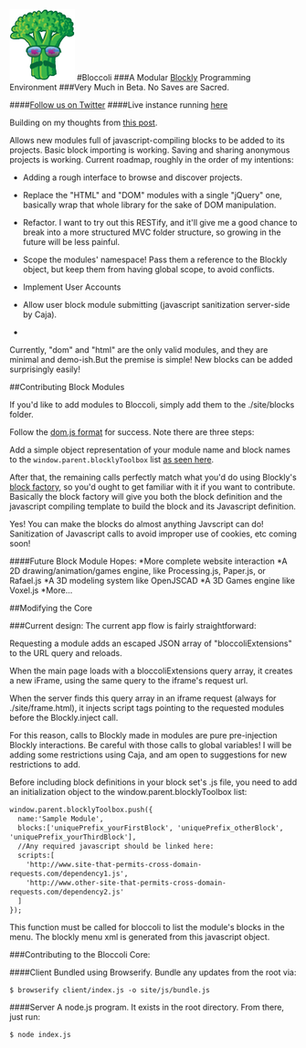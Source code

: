 ![logo](site/img/logo-small.png)
#Bloccoli
###A Modular [Blockly](http://code.google.com/p/blockly/) Programming Environment
###Very Much in Beta.  No Saves are Sacred.

####[Follow us on Twitter](https://twitter.com/Bloccoli)
####Live instance running [here](http://bloccoli.org/)

Building on my thoughts from [this post](https://github.com/flyswatter/Blockly-Brainstorming).

Allows new modules full of javascript-compiling blocks to be added to its projects.  Basic block importing is working.  Saving and sharing anonymous projects is working.  Current roadmap, roughly in the order of my intentions:

*  Adding a rough interface to browse and discover projects.

*  Replace the "HTML" and "DOM" modules with a single "jQuery" one, basically wrap that whole library for the sake of DOM manipulation.

*  Refactor.  I want to try out this RESTify, and it'll give me a good chance to break into a more structured MVC folder structure, so growing in the future will be less painful.

*  Scope the modules' namespace!  Pass them a reference to the Blockly object, but keep them from having global scope, to avoid conflicts.

*  Implement User Accounts

*  Allow user block module submitting (javascript sanitization server-side by Caja).

-
Currently, "dom" and "html" are the only valid modules, and they are minimal and demo-ish.But the premise is simple!  New blocks can be added surprisingly easily!

##Contributing Block Modules

If you'd like to add modules to Bloccoli, simply add them to the ./site/blocks folder.

Follow the [dom.js format](https://github.com/flyswatter/Bloccoli/blob/master/site/blocks/dom.js) for success.  Note there are three steps:

Add a simple object representation of your module name and block names to the `window.parent.blocklyToolbox` list [as seen here](https://github.com/flyswatter/Bloccoli/blob/master/site/blocks/dom.js#L1).

After that, the remaining calls perfectly match what you'd do using Blockly's [block factory](http://blockly-demo.appspot.com/static/apps/blockfactory/index.html), so you'd ought to get familiar with it if you want to contribute.  Basically the block factory will give you both the block definition and the javascript compiling template to build the block and its Javascript definition.

Yes!  You can make the blocks do almost anything Javscript can do!  Sanitization of Javascript calls to avoid improper use of cookies, etc coming soon!

####Future Block Module Hopes:
*More complete website interaction
*A 2D drawing/animation/games engine, like Processing.js, Paper.js, or Rafael.js
*A 3D modeling system like OpenJSCAD
*A 3D Games engine like Voxel.js
*More...

##Modifying the Core

###Current design:
The current app flow is fairly straightforward:  

Requesting a module adds an escaped JSON array of "bloccoliExtensions" to the URL query and reloads.

When the main page loads with a bloccoliExtensions query array, it creates a new iFrame, using the same query to the iframe's request url.

When the server finds this query array in an iframe request (always for ./site/frame.html), it injects script tags pointing to the requested modules before the Blockly.inject call.

For this reason, calls to Blockly made in modules are pure pre-injection Blockly interactions.  Be careful with those calls to global variables!  I will be adding some restrictions using Caja, and am open to suggestions for new restrictions to add.

Before including block definitions in your block set's .js file, you need to add an initialization object to the window.parent.blocklyToolbox list:

    window.parent.blocklyToolbox.push({
      name:'Sample Module',
      blocks:['uniquePrefix_yourFirstBlock', 'uniquePrefix_otherBlock', 'uniquePrefix_yourThirdBlock'],
      //Any required javascript should be linked here:
      scripts:[
        'http://www.site-that-permits-cross-domain-requests.com/dependency1.js',
        'http://www.other-site-that-permits-cross-domain-requests.com/dependency2.js'
      ]
    });

This function must be called for bloccoli to list the module's blocks in the menu.  The blockly menu xml is generated from this javascript object.

###Contributing to the Bloccoli Core:

####Client
Bundled using Browserify.  Bundle any updates from the root via:

    $ browserify client/index.js -o site/js/bundle.js

####Server
A node.js program.  It exists in the root directory.  From there, just run:

    $ node index.js